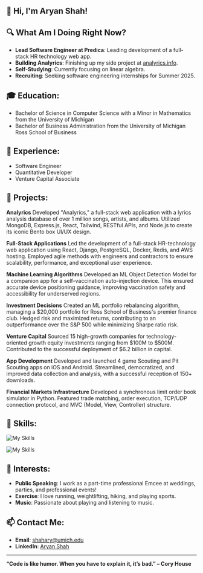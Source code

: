 ## 👋 Hi, I'm Aryan Shah!
[](https://github.com/shah-aryan/shah-aryan/blob/main/README.md#-hi-im-aryan-shah)

## 🔍 What Am I Doing Right Now?

-   **Lead Software Engineer at Predica**: Leading development of a full-stack HR technology web app.
-   **Building Analyrics**: Finishing up my side project at [analyrics.info](http://analyrics.info).
-   **Self-Studying**: Currently focusing on linear algebra.
-   **Recruiting**: Seeking software engineering internships for Summer 2025.

## 🎓 Education:

[](https://github.com/shah-aryan/shah-aryan/blob/main/README.md#-education)

-   Bachelor of Science in Computer Science with a Minor in Mathematics from the University of Michigan
-   Bachelor of Business Administration from the University of Michigan Ross School of Business

## 💼 Experience:

[](https://github.com/shah-aryan/shah-aryan/blob/main/README.md#-experience)

-   Software Engineer
-   Quantitative Developer
-   Venture Capital Associate

## 🚀 Projects:
[](https://github.com/shah-aryan/shah-aryan/blob/main/README.md#-projects)

**Analyrics**
Developed "Analyrics," a full-stack web application with a lyrics analysis database of over 1 million songs, artists, and albums. Utilized MongoDB, Express.js, React, Tailwind, RESTful APIs, and Node.js to create its iconic Bento box UI/UX design.

**Full-Stack Applications**
Led the development of a full-stack HR-technology web application using React, Django, PostgreSQL, Docker, Redis, and AWS hosting. Employed agile methods with engineers and contractors to ensure scalability, performance, and exceptional user experience.

**Machine Learning Algorithms**
Developed an ML Object Detection Model for a companion app for a self-vaccination auto-injection device. This ensured accurate device positioning guidance, improving vaccination safety and accessibility for underserved regions.

**Investment Decisions**
Created an ML portfolio rebalancing algorithm, managing a $20,000 portfolio for Ross School of Business's premier finance club. Hedged risk and maximized returns, contributing to an outperformance over the S&P 500 while minimizing Sharpe ratio risk.

**Venture Capital**
Sourced 15 high-growth companies for technology-oriented growth equity investments ranging from $100M to $500M. Contributed to the successful deployment of $6.2 billion in capital.

**App Development**
Developed and launched 4 game Scouting and Pit Scouting apps on iOS and Android. Streamlined, democratized, and improved data collection and analysis, with a successful reception of 150+ downloads.

**Financial Markets Infrastructure**
Developed a synchronous limit order book simulator in Python. Featured trade matching, order execution, TCP/UDP connection protocol, and MVC (Model, View, Controller) structure.

## 🔧 Skills:

![My Skills](https://skillicons.dev/icons?i=cpp,c,python,js,ts,java,kotlin,swift,postgres,mongodb,androidstudio,git,github,selenium)

![My Skills](https://skillicons.dev/icons?i=react,tailwind,css,html,d3,django,docker,express,threejs,vite,bootstrap,npm,nextjs,nodejs,postman,redis,kubernetes,aws,netlify,heroku,vercel)

## 🌱 Interests:

[](https://github.com/shah-aryan/shah-aryan/blob/main/README.md#-interests)

-   **Public Speaking**: I work as a part-time professional Emcee at weddings, parties, and professional events!
-   **Exercise**: I love running, weightlifting, hiking, and playing sports.
-   **Music**: Passionate about playing and listening to music.

## 📫 Contact Me:

[](https://github.com/shah-aryan/shah-aryan/blob/main/README.md#-contact-me)

-   **Email**:  [shahary@umich.edu](mailto:shahary@umich.edu)
-   **LinkedIn**:  [Aryan Shah](https://www.linkedin.com/in/aryanshah1/)

----------

**“Code is like humor. When you have to explain it, it’s bad.” – Cory House**
